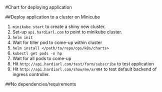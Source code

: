 #Chart for deploying application

##Deploy application to a cluster on Minicube
1. `minikube start` to create a shiny new cluster.
2. Set-up `api.hardiarl.com` to point to minikube cluster.
3. `helm init` 
4. Wait for tiller pod to come-up within cluster
5. `helm install </path/to/repo/ops/k8s/charts>`
6. `kubectl get pods -n hp`
7. Wait for all pods to come-up
8. Hit `http://api.hardiarl.com/test/form/subscribe` to test application
9. Hit `http://api.hardiarl.com/show/me/a/404` to test default backend of ingress controller.

##No dependencies/requirements